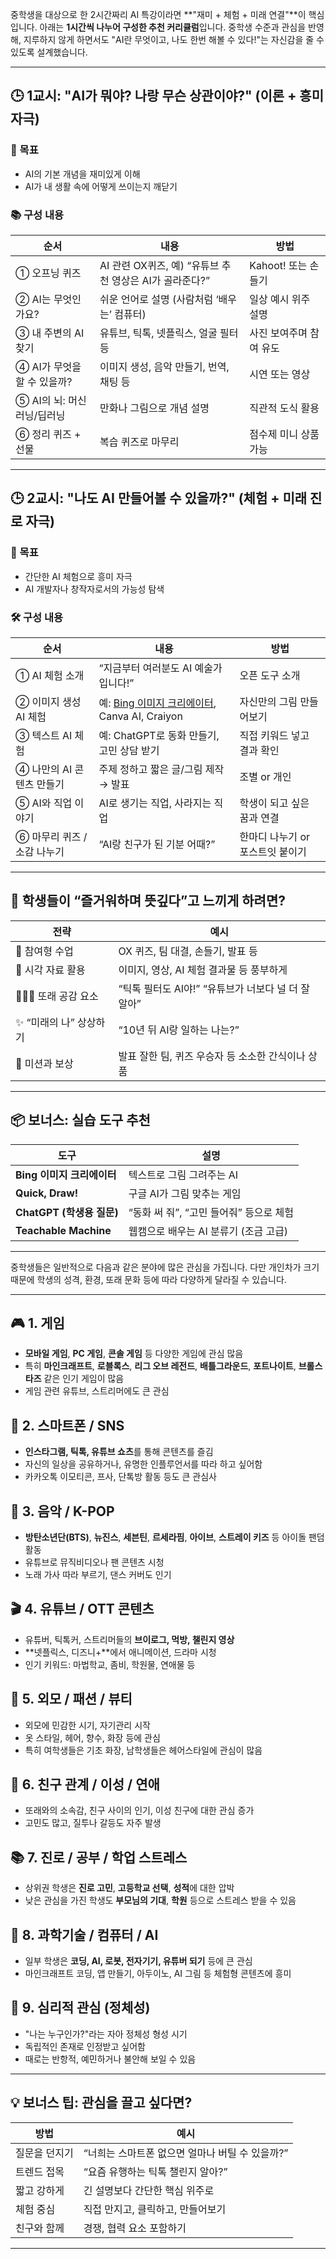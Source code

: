 중학생을 대상으로 한 2시간짜리 AI 특강이라면 \*\*"재미 + 체험 + 미래 연결"\*\*이 핵심입니다. 아래는 **1시간씩 나누어 구성한 추천 커리큘럼**입니다. 중학생 수준과 관심을 반영해, 지루하지 않게 하면서도 "AI란 무엇이고, 나도 한번 해볼 수 있다!"는 자신감을 줄 수 있도록 설계했습니다.

---

## 🕒 1교시: "AI가 뭐야? 나랑 무슨 상관이야?" (이론 + 흥미 자극)

### 🎯 목표

* AI의 기본 개념을 재미있게 이해
* AI가 내 생활 속에 어떻게 쓰이는지 깨닫기

### 📚 구성 내용

| 순서                 | 내용                                    | 방법             |
| ------------------ | ------------------------------------- | -------------- |
| ① 오프닝 퀴즈           | AI 관련 OX퀴즈, 예) “유튜브 추천 영상은 AI가 골라준다?” | Kahoot! 또는 손들기 |
| ② AI는 무엇인가요?       | 쉬운 언어로 설명 (사람처럼 ‘배우는’ 컴퓨터)            | 일상 예시 위주 설명    |
| ③ 내 주변의 AI 찾기      | 유튜브, 틱톡, 넷플릭스, 얼굴 필터 등                | 사진 보여주며 참여 유도  |
| ④ AI가 무엇을 할 수 있을까? | 이미지 생성, 음악 만들기, 번역, 채팅 등              | 시연 또는 영상       |
| ⑤ AI의 뇌: 머신러닝/딥러닝  | 만화나 그림으로 개념 설명                        | 직관적 도식 활용      |
| ⑥ 정리 퀴즈 + 선물       | 복습 퀴즈로 마무리                            | 점수제 미니 상품 가능   |

---

## 🕒 2교시: "나도 AI 만들어볼 수 있을까?" (체험 + 미래 진로 자극)

### 🎯 목표

* 간단한 AI 체험으로 흥미 자극
* AI 개발자나 창작자로서의 가능성 탐색

### 🛠 구성 내용

| 순서                | 내용                                                                         | 방법                  |
| ----------------- | -------------------------------------------------------------------------- | ------------------- |
| ① AI 체험 소개        | “지금부터 여러분도 AI 예술가입니다!”                                                     | 오픈 도구 소개            |
| ② 이미지 생성 AI 체험    | 예: [Bing 이미지 크리에이터](https://www.bing.com/images/create), Canva AI, Craiyon | 자신만의 그림 만들어보기       |
| ③ 텍스트 AI 체험       | 예: ChatGPT로 동화 만들기, 고민 상담 받기                                               | 직접 키워드 넣고 결과 확인     |
| ④ 나만의 AI 콘텐츠 만들기  | 주제 정하고 짧은 글/그림 제작 → 발표                                                     | 조별 or 개인            |
| ⑤ AI와 직업 이야기      | AI로 생기는 직업, 사라지는 직업                                                        | 학생이 되고 싶은 꿈과 연결     |
| ⑥ 마무리 퀴즈 / 소감 나누기 | “AI랑 친구가 된 기분 어때?”                                                         | 한마디 나누기 or 포스트잇 붙이기 |

---

## 🎁 학생들이 “즐거워하며 뜻깊다”고 느끼게 하려면?

| 전략                | 예시                                |
| ----------------- | --------------------------------- |
| 🎲 참여형 수업         | OX 퀴즈, 팀 대결, 손들기, 발표 등            |
| 🤩 시각 자료 활용       | 이미지, 영상, AI 체험 결과물 등 풍부하게         |
| 🧑‍🤝‍🧑 또래 공감 요소 | “틱톡 필터도 AI야!” “유튜브가 너보다 널 더 잘 알아” |
| ✨ “미래의 나” 상상하기    | “10년 뒤 AI랑 일하는 나는?”               |
| 🎁 미션과 보상         | 발표 잘한 팀, 퀴즈 우승자 등 소소한 간식이나 상품     |

---

## 📦 보너스: 실습 도구 추천

| 도구                    | 설명                        |
| --------------------- | ------------------------- |
| **Bing 이미지 크리에이터**    | 텍스트로 그림 그려주는 AI           |
| **Quick, Draw!**      | 구글 AI가 그림 맞추는 게임          |
| **ChatGPT (학생용 질문)**  | “동화 써 줘”, “고민 들어줘” 등으로 체험 |
| **Teachable Machine** | 웹캠으로 배우는 AI 분류기 (조금 고급)   |

---


중학생들은 일반적으로 다음과 같은 분야에 많은 관심을 가집니다. 다만 개인차가 크기 때문에 학생의 성격, 환경, 또래 문화 등에 따라 다양하게 달라질 수 있습니다.

---

## 🎮 1. 게임

* **모바일 게임**, **PC 게임**, **콘솔 게임** 등 다양한 게임에 관심 많음
* 특히 **마인크래프트**, **로블록스**, **리그 오브 레전드**, **배틀그라운드**, **포트나이트**, **브롤스타즈** 같은 인기 게임이 많음
* 게임 관련 유튜브, 스트리머에도 큰 관심

## 📱 2. 스마트폰 / SNS

* **인스타그램, 틱톡, 유튜브 쇼츠**를 통해 콘텐츠를 즐김
* 자신의 일상을 공유하거나, 유명한 인플루언서를 따라 하고 싶어함
* 카카오톡 이모티콘, 프사, 단톡방 활동 등도 큰 관심사

## 🎵 3. 음악 / K-POP

* **방탄소년단(BTS)**, **뉴진스**, **세븐틴**, **르세라핌**, **아이브**, **스트레이 키즈** 등 아이돌 팬덤 활동
* 유튜브로 뮤직비디오나 팬 콘텐츠 시청
* 노래 가사 따라 부르기, 댄스 커버도 인기

## 🎬 4. 유튜브 / OTT 콘텐츠

* 유튜버, 틱톡커, 스트리머들의 **브이로그, 먹방, 챌린지 영상**
* \*\*넷플릭스, 디즈니+\*\*에서 애니메이션, 드라마 시청
* 인기 키워드: 마법학교, 좀비, 학원물, 연애물 등

## 👕 5. 외모 / 패션 / 뷰티

* 외모에 민감한 시기, 자기관리 시작
* 옷 스타일, 헤어, 향수, 화장 등에 관심
* 특히 여학생들은 기초 화장, 남학생들은 헤어스타일에 관심이 많음

## 🧠 6. 친구 관계 / 이성 / 연애

* 또래와의 소속감, 친구 사이의 인기, 이성 친구에 대한 관심 증가
* 고민도 많고, 질투나 갈등도 자주 발생

## 📚 7. 진로 / 공부 / 학업 스트레스

* 상위권 학생은 **진로 고민**, **고등학교 선택**, **성적**에 대한 압박
* 낮은 관심을 가진 학생도 **부모님의 기대**, **학원** 등으로 스트레스 받을 수 있음

## 🧪 8. 과학기술 / 컴퓨터 / AI

* 일부 학생은 **코딩, AI, 로봇, 전자기기, 유튜버 되기** 등에 큰 관심
* 마인크래프트 코딩, 앱 만들기, 아두이노, AI 그림 등 체험형 콘텐츠에 흥미

## 🧩 9. 심리적 관심 (정체성)

* "나는 누구인가?"라는 자아 정체성 형성 시기
* 독립적인 존재로 인정받고 싶어함
* 때로는 반항적, 예민하거나 불안해 보일 수 있음

---

## 💡 보너스 팁: 관심을 끌고 싶다면?

| 방법      | 예시                           |
| ------- | ---------------------------- |
| 질문을 던지기 | “너희는 스마트폰 없으면 얼마나 버틸 수 있을까?” |
| 트렌드 접목  | “요즘 유행하는 틱톡 챌린지 알아?”         |
| 짧고 강하게  | 긴 설명보다 간단한 핵심 위주로            |
| 체험 중심   | 직접 만지고, 클릭하고, 만들어보기          |
| 친구와 함께  | 경쟁, 협력 요소 포함하기               |

---


